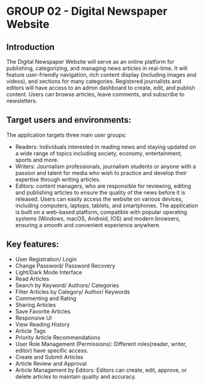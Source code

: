 # GROUP 02 - Digital Newspaper Website
## Introduction
The Digital Newspaper Website will serve as an online platform for publishing, categorizing, and managing news articles in real-time. It will feature user-friendly navigation, rich content display (including images and videos), and sections for many categories. Registered journalists and editors will have access to an admin dashboard to create, edit, and publish content. Users can browse articles, leave comments, and subscribe to newsletters.

## Target users and environments:
The application targets three main user groups:
- Readers: Individuals interested in reading news and staying updated on a wide range of topics including society, economy, entertainment, sports and more.
- Writers: Journalism professionals, journalism students or anyone with a passion and talent for media who wish to practice and develop their expertise through writing articles.
- Editors: content managers, who are responsible for reviewing, editing and publishing articles to ensure the quality of the news before it is released.
Users can easily access the website on various devices, including computers, laptops, tablets, and smartphones. The application is built on a web-based platform, compatible with popular operating systems (Windows, macOS, Android, IOS) and modern browsers, ensuring a smooth and convenient experience anywhere.

## Key features:
- User Registration/ Login
- Change Password/ Password Recovery
- Light/Dark Mode Interface
- Read Articles
- Search by Keyword/ Authors/ Categories
- Filter Articles by Category/ Author/ Keywords
- Commenting and Rating
- Sharing Articles
- Save Favorite Articles
- Responsive UI 
- View Reading History
- Article Tags
- Priority Article Recommendations
- User Role Management (Permissions): Different roles(reader, writer, editor) have specific access.
- Create and Submit Articles
- Article Review and Approval
- Article Management by Editors: Editors can create, edit, approve, or delete articles to maintain quality and accuracy.
